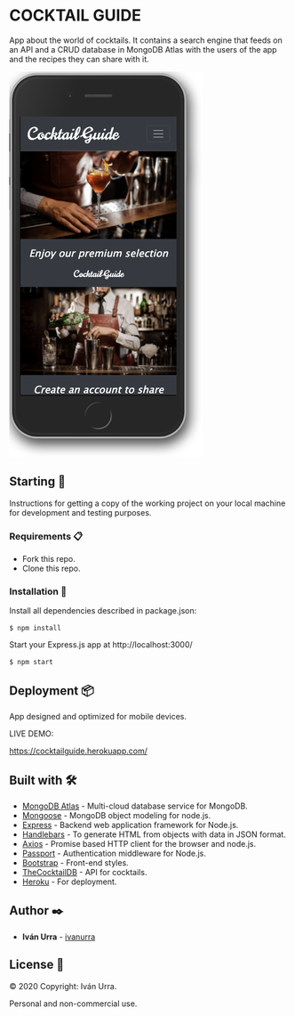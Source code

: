 # COCKTAIL GUIDE

App about the world of cocktails. It contains a search engine that feeds on an API and a CRUD database in MongoDB Atlas with the users of the app and the recipes they can share with it.

![Screenshot](screenshot.png)

## Starting 🚀

Instructions for getting a copy of the working project on your local machine for development and testing purposes.

### Requirements 📋

* Fork this repo.
* Clone this repo.

### Installation 🔧

Install all dependencies described in package.json:

```
$ npm install
```

Start your Express.js app at http://localhost:3000/

```
$ npm start
```

## Deployment 📦

App designed and optimized for mobile devices.

LIVE DEMO:

https://cocktailguide.herokuapp.com/

## Built with 🛠️

* [MongoDB Atlas](https://www.mongodb.com/cloud/atlas) - Multi-cloud database service for MongoDB.
* [Mongoose](https://mongoosejs.com/) - MongoDB object modeling for node.js.
* [Express](https://expressjs.com/) - Backend web application framework for Node.js.
* [Handlebars](https://handlebarsjs.com/) - To generate HTML from objects with data in JSON format.
* [Axios](https://www.npmjs.com/package/axios) - Promise based HTTP client for the browser and node.js.
* [Passport](https://www.npmjs.com/package/passport) - Authentication middleware for Node.js.
* [Bootstrap](https://getbootstrap.com/) - Front-end styles.
* [TheCocktailDB](https://www.thecocktaildb.com/api.php) - API for cocktails.
* [Heroku](https://www.heroku.com/) - For deployment.

## Author ✒️

* **Iván Urra** - [ivanurra](https://github.com/ivanurra)

## License 📄

© 2020 Copyright: Iván Urra.

Personal and non-commercial use.
